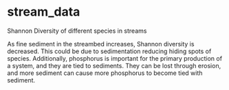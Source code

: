 # stream_data
Shannon Diversity of different species in streams

As fine sediment in the streambed increases,
Shannon diversity is decreased. This could be due
to sedimentation reducing hiding spots of species.
Additionally, phosphorus is important for the
primary production of a system, and they are tied
to sediments. They can be lost through erosion,
and more sediment can cause more phosphorus to
become tied with sediment.
